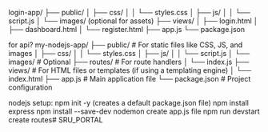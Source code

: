 login-app/
├── public/
│   ├── css/
│   │   └── styles.css
│   ├── js/
│   │   └── script.js
│   └── images/   (optional for assets)
├── views/
│   ├── login.html
│   ├── dashboard.html
│   └── register.html
├── app.js
└── package.json


for api?
my-nodejs-app/
├── public/              # For static files like CSS, JS, and images
│   ├── css/
│   │   └── styles.css
│   ├── js/
│   │   └── script.js
│   └── images/          # Optional
├── routes/              # For route handlers
│   └── index.js
├── views/               # For HTML files or templates (if using a templating engine)
│   └── index.html
├── app.js               # Main application file
└── package.json         # Project configuration


nodejs setup:
    npm init -y (creates a default package.json file)
    npm install express
    npm install --save-dev nodemon
    create app.js file
    npm run devstart
    create routes#   S R U _ P O R T A L  
 